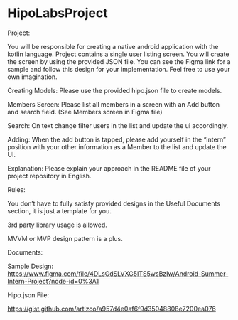 # HipoLabsProject

  Project:
  
You will be responsible for creating a native android application with the kotlin language. Project contains a single user listing screen. You will create the screen by using the provided JSON file. You can see the Figma link for a sample and follow this design for your implementation. Feel free to use your own imagination.


Creating Models: Please use the provided hipo.json file to create models.

Members Screen: Please list all members in a screen with an Add button and search field. (See Members screen in Figma file)

Search: On text change filter users in the list and update the ui accordingly.

Adding: When the add button is tapped, please add yourself in the “intern” position with your other information as a Member to the list and update the UI.

Explanation: Please explain your approach in the README file of your project repository in English. 



Rules:

You don’t have to fully satisfy provided designs in the Useful Documents section, it is just a template for you.

3rd party library usage is allowed.

MVVM or MVP design pattern is a plus.


Documents:

Sample Design: https://www.figma.com/file/4DLsGdSLVXG5ITS5wsBzIw/Android-Summer-Intern-Project?node-id=0%3A1

Hipo.json File: 

https://gist.github.com/artizco/a957d4e0af6f9d35048808e7200ea076

